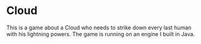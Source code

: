 # Cloud
This is a game about a Cloud who needs to strike down every last human with his lightning powers. The game is running on an engine I built in Java.

